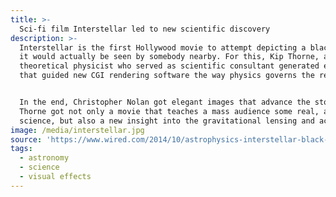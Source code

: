 ```yaml
---
title: >-
  Sci-fi film Interstellar led to new scientific discovery
description: >-
  Interstellar is the first Hollywood movie to attempt depicting a black hole as
  it would actually be seen by somebody nearby. For this, Kip Thorne, a
  theoretical physicist who served as scientific consultant generated equations
  that guided new CGI rendering software the way physics governs the real world.


  In the end, Christopher Nolan got elegant images that advance the story.
  Thorne got not only a movie that teaches a mass audience some real, accurate
  science, but also a new insight into the gravitational lensing and accretion disks surrounding black holes, resulting in the publication of three scientific papers.
image: /media/interstellar.jpg
source: 'https://www.wired.com/2014/10/astrophysics-interstellar-black-hole/'
tags:
  - astronomy
  - science
  - visual effects
---
```


